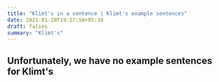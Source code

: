 ```yaml
---
title: "Klimt's in a sentence | Klimt's example sentences"
date: 2021-01-20T19:57:50+05:30
draft: falses
summary: "Klimt's"
---
```

## Unfortunately, we have no example sentences for Klimt's                 
